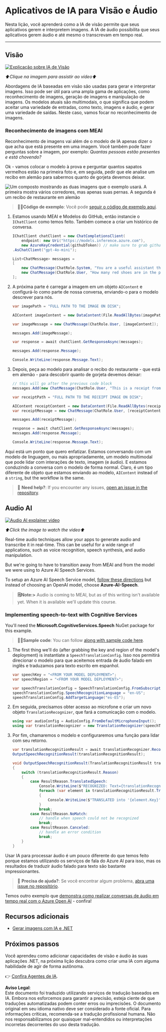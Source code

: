 # Aplicativos de IA para Visão e Áudio

Nesta lição, você aprenderá como a IA de visão permite que seus aplicativos gerem e interpretem imagens. A IA de áudio possibilita que seus aplicativos gerem áudio e até mesmo o transcrevam em tempo real.

---

## Visão

[![Explicação sobre IA de Visão](https://img.youtube.com/vi/QXbASt1KXuw/0.jpg)](https://youtu.be/QXbASt1KXuw?feature=shared)

_⬆️Clique na imagem para assistir ao vídeo⬆️_

Abordagens de IA baseadas em visão são usadas para gerar e interpretar imagens. Isso pode ser útil para uma ampla gama de aplicações, como reconhecimento de imagens, geração de imagens e manipulação de imagens. Os modelos atuais são multimodais, o que significa que podem aceitar uma variedade de entradas, como texto, imagens e áudio, e gerar uma variedade de saídas. Neste caso, vamos focar no reconhecimento de imagens.

### Reconhecimento de imagens com MEAI

Reconhecimento de imagens vai além de o modelo de IA apenas dizer o que acha que está presente em uma imagem. Você também pode fazer perguntas sobre a imagem, por exemplo: _Quantas pessoas estão presentes e está chovendo?_

Ok - vamos colocar o modelo à prova e perguntar quantos sapatos vermelhos estão na primeira foto e, em seguida, pedir que ele analise um recibo em alemão para sabermos quanto de gorjeta devemos deixar.

![Um composto mostrando as duas imagens que o exemplo usará. A primeira mostra vários corredores, mas apenas suas pernas. A segunda é um recibo de restaurante em alemão](../../../translated_images/example-visual-image.e2fc4ffa5f01b3d65bb9bd5d23eebf97513bf486b761209b28fea06b63a11f6c.pt.png)

> 🧑‍💻**Código de exemplo**: Você pode [seguir o código de exemplo aqui](../../../03-CoreGenerativeAITechniques/src/Vision-01MEAI-GitHubModels).

1. Estamos usando MEAI e Modelos do GitHub, então instancie o `IChatClient` como temos feito. Também comece a criar um histórico de conversa.

    ```csharp
    IChatClient chatClient = new ChatCompletionsClient(
        endpoint: new Uri("https://models.inference.azure.com"),
        new AzureKeyCredential(githubToken)) // make sure to grab githubToken from the secrets or environment
    .AsChatClient("gpt-4o-mini");

    List<ChatMessage> messages = 
    [
        new ChatMessage(ChatRole.System, "You are a useful assistant that describes images using a direct style."),
        new ChatMessage(ChatRole.User, "How many red shoes are in the photo?") // we'll start with the running photo
    ];
    ```

1. A próxima parte é carregar a imagem em um objeto `AIContent` e configurá-lo como parte de nossa conversa, enviando-o para o modelo descrever para nós.

    ```csharp
    var imagePath = "FULL PATH TO THE IMAGE ON DISK";

    AIContent imageContent = new DataContent(File.ReadAllBytes(imagePath), "image/jpeg"); // the important part here is that we're loading it in bytes. The image could come from anywhere.

    var imageMessage = new ChatMessage(ChatRole.User, [imageContent]);

    messages.Add(imageMessage);

    var response = await chatClient.GetResponseAsync(messages);

    messages.Add(response.Message);

    Console.WriteLine(response.Message.Text);
    ```

1. Depois, peça ao modelo para analisar o recibo do restaurante - que está em alemão - para descobrir quanto de gorjeta devemos deixar:

    ```csharp
    // this will go after the previous code block
    messages.Add(new ChatMessage(ChatRole.User, "This is a receipt from a lunch. I had the sausage. How much of a tip should I leave?"));

    var receiptPath = "FULL PATH TO THE RECEIPT IMAGE ON DISK";

    AIContent receiptContent = new DataContent(File.ReadAllBytes(receiptPath), "image/jpeg");
    var receiptMessage = new ChatMessage(ChatRole.User, [receiptContent]);

    messages.Add(receiptMessage);

    response = await chatClient.GetResponseAsync(messages);
    messages.Add(response.Message);

    Console.WriteLine(response.Message.Text);
    ```

Aqui está um ponto que quero enfatizar. Estamos conversando com um modelo de linguagem, ou mais apropriadamente, um modelo multimodal que pode lidar com interações de texto, imagem (e áudio). E estamos conduzindo a conversa com o modelo de forma normal. Claro, é um tipo diferente de objeto que estamos enviando ao modelo, `AIContent` instead of a `string`, but the workflow is the same.

> 🙋 **Need help?**: If you encounter any issues, [open an issue in the repository](https://github.com/microsoft/Generative-AI-for-beginners-dotnet/issues/new).

## Audio AI

[![Audio AI explainer video](https://img.youtube.com/vi/fuquPXRNqCo/0.jpg)](https://youtu.be/fuquPXRNqCo?feature=shared)

_⬆️Click the image to watch the video⬆️_

Real-time audio techniques allow your apps to generate audio and transcribe it in real-time. This can be useful for a wide range of applications, such as voice recognition, speech synthesis, and audio manipulation.

But we're going to have to transition away from MEAI and from the model we were using to Azure AI Speech Services.

To setup an Azure AI Speech Service model, [follow these directions](../02-SetupDevEnvironment/getting-started-azure-openai.md) but instead of choosing an OpenAI model, choose **Azure-AI-Speech**.

> **🗒️Note:>** Audio is coming to MEAI, but as of this writing isn't available yet. When it is available we'll update this course.

### Implementing speech-to-text with Cognitive Services

You'll need the **Microsoft.CognitiveServices.Speech** NuGet package for this example.

> 🧑‍💻**Sample code**: You can follow [along with sample code here](../../../03-CoreGenerativeAITechniques/src/Audio-01-SpeechMic).

1. The first thing we'll do (after grabbing the key and region of the model's deployment) is instantiate a `SpeechTranslationConfig`. Isso nos permitirá direcionar o modelo para que aceitemos entrada de áudio falado em inglês e traduzamos para texto escrito em espanhol.

    ```csharp
    var speechKey = "<FROM YOUR MODEL DEPLOYMENT>";
    var speechRegion = "<FROM YOUR MODEL DEPLOYMENT>";

    var speechTranslationConfig = SpeechTranslationConfig.FromSubscription(speechKey, speechRegion);
    speechTranslationConfig.SpeechRecognitionLanguage = "en-US";
    speechTranslationConfig.AddTargetLanguage("es-ES");
    ```

1. Em seguida, precisamos obter acesso ao microfone e criar um novo objeto `TranslationRecognizer`, que fará a comunicação com o modelo.

    ```csharp
    using var audioConfig = AudioConfig.FromDefaultMicrophoneInput();
    using var translationRecognizer = new TranslationRecognizer(speechTranslationConfig, audioConfig);
    ```

1. Por fim, chamaremos o modelo e configuraremos uma função para lidar com seu retorno.

    ```csharp
    var translationRecognitionResult = await translationRecognizer.RecognizeOnceAsync();
    OutputSpeechRecognitionResult(translationRecognitionResult);

    void OutputSpeechRecognitionResult(TranslationRecognitionResult translationRecognitionResult)
    {
        switch (translationRecognitionResult.Reason)
        {
            case ResultReason.TranslatedSpeech:
                Console.WriteLine($"RECOGNIZED: Text={translationRecognitionResult.Text}");
                foreach (var element in translationRecognitionResult.Translations)
                {
                    Console.WriteLine($"TRANSLATED into '{element.Key}': {element.Value}");
                }
                break;
            case ResultReason.NoMatch:
                // handle when speech could not be recognized
                break;
            case ResultReason.Canceled:
                // handle an error condition
                break;
        }
    }
    ```

Usar IA para processar áudio é um pouco diferente do que temos feito porque estamos utilizando os serviços de fala do Azure AI para isso, mas os resultados de traduzir áudio falado para texto são bastante impressionantes.

> 🙋 **Precisa de ajuda?**: Se você encontrar algum problema, [abra uma issue no repositório](https://github.com/microsoft/Generative-AI-for-beginners-dotnet/issues/new).

Temos outro exemplo que [demonstra como realizar conversas de áudio em tempo real com o Azure Open AI](../../../03-CoreGenerativeAITechniques/src/Audio-02-RealTimeAudio) - confira!


## Recursos adicionais

- [Gerar imagens com IA e .NET](https://learn.microsoft.com/dotnet/ai/quickstarts/quickstart-openai-generate-images?tabs=azd&pivots=openai)


## Próximos passos

Você aprendeu como adicionar capacidades de visão e áudio às suas aplicações .NET, na próxima lição descubra como criar uma IA com alguma habilidade de agir de forma autônoma.

👉 [Confira Agentes de IA](./04-agents.md).

**Aviso Legal**:  
Este documento foi traduzido utilizando serviços de tradução baseados em IA. Embora nos esforcemos para garantir a precisão, esteja ciente de que traduções automatizadas podem conter erros ou imprecisões. O documento original em seu idioma nativo deve ser considerado a fonte oficial. Para informações críticas, recomenda-se a tradução profissional humana. Não nos responsabilizamos por quaisquer mal-entendidos ou interpretações incorretas decorrentes do uso desta tradução.